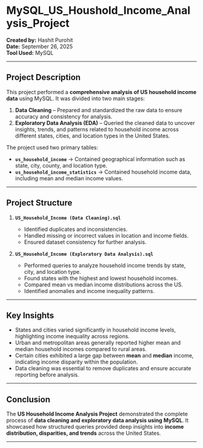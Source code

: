 # MySQL_US_Houshold_Income_Analysis_Project

**Created by:** Hashit Purohit  
**Date:** September 26, 2025  
**Tool Used:** MySQL  

---

## Project Description  
This project performed a **comprehensive analysis of US household income data** using MySQL. It was divided into two main stages:  

1. **Data Cleaning** – Prepared and standardized the raw data to ensure accuracy and consistency for analysis.  
2. **Exploratory Data Analysis (EDA)** – Queried the cleaned data to uncover insights, trends, and patterns related to household income across different states, cities, and location types in the United States.  

The project used two primary tables:  
- **`us_household_income`** → Contained geographical information such as state, city, county, and location type.  
- **`us_household_income_statistics`** → Contained household income data, including mean and median income values.  

---

## Project Structure  

1. **`US_Household_Income (Data Cleaning).sql`**  
   - Identified duplicates and inconsistencies.  
   - Handled missing or incorrect values in location and income fields.  
   - Ensured dataset consistency for further analysis.  

2. **`US_Household_Income (Exploratory Data Analysis).sql`**  
   - Performed queries to analyze household income trends by state, city, and location type.  
   - Found states with the highest and lowest household incomes.  
   - Compared mean vs median income distributions across the US.  
   - Identified anomalies and income inequality patterns. 

---

## Key Insights  
- States and cities varied significantly in household income levels, highlighting income inequality across regions.  
- Urban and metropolitan areas generally reported higher mean and median household incomes compared to rural areas.  
- Certain cities exhibited a large gap between **mean** and **median** income, indicating income disparity within the population.  
- Data cleaning was essential to remove duplicates and ensure accurate reporting before analysis.  

---

## Conclusion  
The **US Household Income Analysis Project** demonstrated the complete process of **data cleaning and exploratory data analysis using MySQL**. It showcased how structured queries provided deep insights into **income distribution, disparities, and trends** across the United States.  

---

